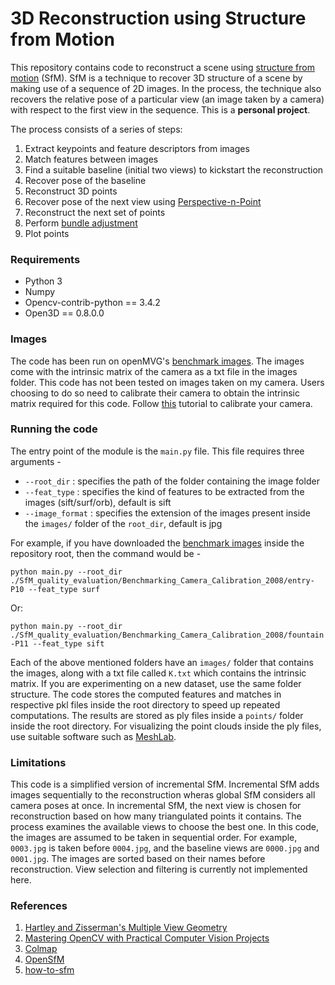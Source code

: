 # 3D Reconstruction using Structure from Motion

This repository contains code to reconstruct a scene using [structure from motion](https://en.wikipedia.org/wiki/Structure_from_Motion) (SfM). SfM is a technique to recover 3D structure of a scene by making use of a sequence of 2D images. In the process, the technique also recovers the relative pose of a particular view (an image taken by a camera) with respect to the first view in the sequence. This is a **personal project**.

The process consists of a series of steps:

1. Extract keypoints and feature descriptors from images
2. Match features between images
3. Find a suitable baseline (initial two views) to kickstart the reconstruction
4. Recover pose of the baseline
5. Reconstruct 3D points
6. Recover pose of the next view using [Perspective-n-Point](https://en.wikipedia.org/wiki/Perspective-n-Point)
7. Reconstruct the next set of points
8. Perform [bundle adjustment](https://en.wikipedia.org/wiki/Bundle_adjustment)
9. Plot points

### Requirements

- Python 3
- Numpy
- Opencv-contrib-python == 3.4.2
- Open3D == 0.8.0.0

### Images

The code has been run on openMVG's [benchmark images](https://github.com/openMVG/SfM_quality_evaluation). The images come with the intrinsic matrix of the camera as a txt file in the images folder. This code has not been tested on images taken on my camera. Users choosing to do so need to calibrate their camera to obtain the intrinsic matrix required for this code. Follow [this](https://opencv-python-tutroals.readthedocs.io/en/latest/py_tutorials/py_calib3d/py_calibration/py_calibration.html) tutorial to calibrate your camera.

### Running the code

The entry point of the module is the ```main.py``` file. This file requires three arguments -

- ```--root_dir``` : specifies the path of the folder containing the image folder
- ```--feat_type``` : specifies the kind of features to be extracted from the images (sift/surf/orb), default is sift
- ```--image_format``` : specifies the extension of the images present inside the ```images/``` folder of the ```root_dir```, default is jpg

For example, if you have downloaded the [benchmark images](https://github.com/openMVG/SfM_quality_evaluation) inside the repository root, then the command would be -

```python main.py --root_dir ./SfM_quality_evaluation/Benchmarking_Camera_Calibration_2008/entry-P10 --feat_type surf```

Or:

```python main.py --root_dir ./SfM_quality_evaluation/Benchmarking_Camera_Calibration_2008/fountain-P11 --feat_type sift```

Each of the above mentioned folders have an ```images/``` folder that contains the images, along with a txt file called ```K.txt``` which contains the intrinsic matrix. If you are experimenting on a new dataset, use the same folder structure. The code stores the computed features and matches in respective pkl files inside the root directory to speed up repeated computations. The results are stored as ply files inside a ```points/``` folder inside the root directory. For visualizing the point clouds inside the ply files, use suitable software such as [MeshLab](https://www.meshlab.net/#description).

### Limitations

This code is a simplified version of incremental SfM. Incremental SfM adds images sequentially to the reconstruction wheras global SfM considers all camera poses at once. In incremental SfM, the next view is chosen for reconstruction based on how many triangulated points it contains. The process examines the available views to choose the best one. In this code, the images are assumed to be taken in sequential order. For example, ```0003.jpg``` is taken before ```0004.jpg```, and the baseline views are ```0000.jpg``` and ```0001.jpg```. The images are sorted based on their names before reconstruction. View selection and filtering is currently not implemented here.

### References

1. [Hartley and Zisserman's Multiple View Geometry](https://www.amazon.com/Multiple-View-Geometry-Computer-Vision/dp/0521540518)
2. [Mastering OpenCV with Practical Computer Vision Projects](https://www.packtpub.com/application-development/mastering-opencv-practical-computer-vision-projects)
3. [Colmap](https://github.com/colmap/colmap)
4. [OpenSfM](https://www.opensfm.org/)
3. [how-to-sfm](https://github.com/muneebaadil/how-to-sfm)
